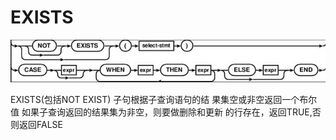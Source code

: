 # EXISTS
<P>
<img src="pic12.JPG"/>
<P>
EXISTS(包括NOT EXIST) 子句根据子查询语句的结
果集空或非空返回一个布尔值
如果子查询返回的结果集为非空，则要做删除和更新
的行存在，返回TRUE,否则返回FALSE
